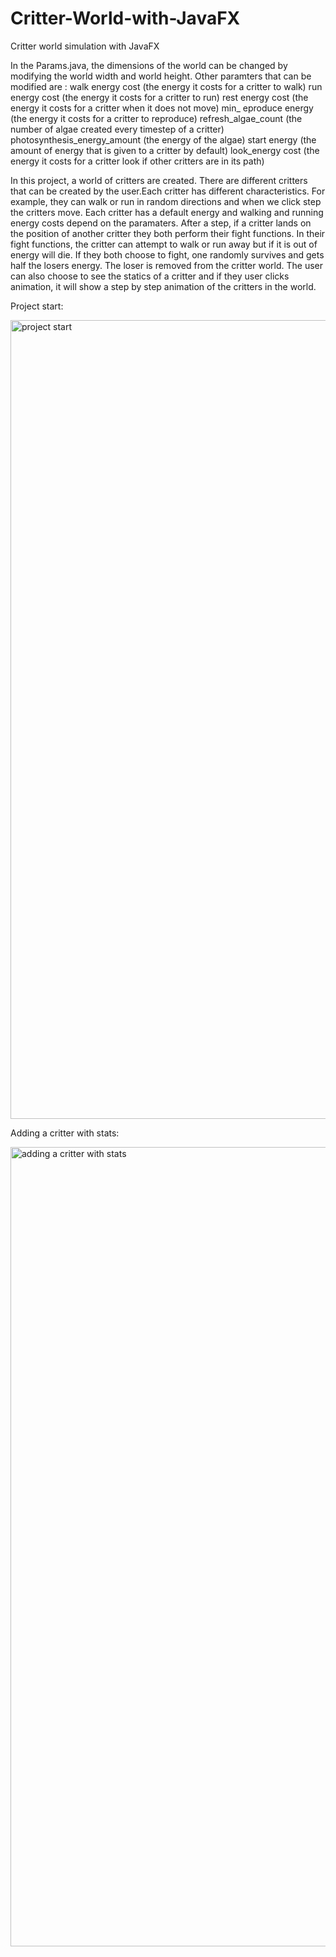 # Critter-World-with-JavaFX
Critter world simulation with JavaFX

In the Params.java, the dimensions of the world can be changed by modifying the world width and world height. Other paramters that can be modified are : 
walk energy cost (the energy it costs for a critter to walk)
run energy cost  (the energy it costs for a critter to run) 
rest energy cost (the energy it costs for a critter when it does not move) 
min_ eproduce energy  (the energy it costs for a critter to reproduce)
refresh_algae_count (the number of algae created every timestep of a critter)
photosynthesis_energy_amount (the energy of the algae) 
start energy (the amount of energy that is given to a critter by default)
look_energy cost (the energy it costs for a critter look if other critters are in its path)
	
	


In this project, a world of critters are created. There are different critters that can be created by the user.Each critter has different characteristics. For example, they can walk or run in random directions and when we click step the critters move. Each critter has a default energy and walking and running energy costs depend on the paramaters. After a step, if a critter lands on the position of another critter they both perform their fight functions. In their fight functions, the critter can attempt to walk or run away but if it is out of energy will die. If they both choose to fight, one randomly survives and gets half the losers energy. The loser is removed from the critter world. The user can also choose to see the statics of a critter and if they user clicks animation, it will show a step by step animation of the critters in the world.  


Project start:

<img width="1278" alt="project start" src="https://user-images.githubusercontent.com/19617642/35415155-35475e68-01ea-11e8-8f63-c45d334e7c84.png">

Adding a critter with stats:

<img width="1279" alt="adding a critter with stats" src="https://user-images.githubusercontent.com/19617642/35415180-43da873e-01ea-11e8-9bee-68746acefd9b.png">
